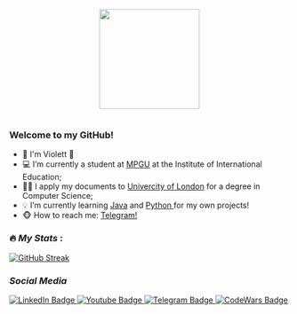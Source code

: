 <div id="header" align="center">
  <img src="https://media.giphy.com/media/VbAFrrDVGAvZu/giphy-downsized-large.gif" width="180"/>
</div>

<p align="center"><img src="https://komarev.com/ghpvc/?username=hakloi&style=flat-square&color=blue" alt=""></p>

### Welcome to my GitHub! 

<p>
  <ul>
    <li>🌸 I'm Violett 🌸
    <li>💻 I’m currently a student at <a href="http://en.mpgu.su/about-mpgu/structure/institutes-and-faculties/economic-and-technological-college/">MPGU</a> at the Institute of International Education;</li>
    <li>👩‍🏫 I apply my documents to <a href="https://www.london.ac.uk/courses/computer-science">Univercity of London</a> for a degree in Computer Science;</li>
    <li>💡 I’m currently learning <a href="">Java</a> and <a href=""> Python </a> for my own projects!</li>
    <li>🐵 How to reach me: <a href="https://t.me/hakloi">Telegram!</a></li>
  </ul> 
</p>


<!-- ### *Skills*
__Programming skills__

[![Top Langs](https://github-readme-stats.vercel.app/api/top-langs/?username=hakloi)](https://github.com/anuraghazra/github-readme-stats)
-->
### :fire: *My Stats* :
[![GitHub Streak](https://github-readme-streak-stats.herokuapp.com?user=hakloi)](https://git.io/streak-stats)

### *Social Media*

<div id="badges">
  <a href="">
    <img src="https://img.shields.io/badge/LinkedIn-blue?style=for-the-badge&logo=linkedin&logoColor=white" alt="LinkedIn Badge"/>
  </a>
  
  <a href="https://www.youtube.com/channel/UCwTtj4HAs7O7Cy2CgCfetvw">
    <img src="https://img.shields.io/badge/YouTube-red?style=for-the-badge&logo=youtube&logoColor=white" alt="Youtube Badge"/>
  </a>
  
  <a href="https://t.me/hakloi">
    <img src="https://img.shields.io/badge/Telegram-blue?style=for-the-badge&logo=telegram&logoColor=white" alt="Telegram Badge"/>
  </a>

  <a href="https://www.codewars.com/users/hakloi">
    <img src="https://img.shields.io/badge/CodeWars-blue?style=for-the-badge&logo=codewars&logoColor=white" alt="CodeWars Badge"/>
  </a>
  
</div>

